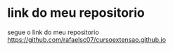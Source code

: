 # link do meu repositorio
segue o link do meu repositorio
https://github.com/rafaelsc07/cursoextensao.github.io
